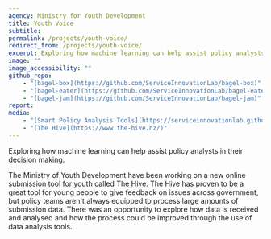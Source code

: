 ```yaml
---
agency: Ministry for Youth Development
title: Youth Voice
subtitle:
permalink: /projects/youth-voice/
redirect_from: /projects/youth-voice/
excerpt: Exploring how machine learning can help assist policy analysts in their decision making.
image: ""
image_accessibility: ""
github_repo:
    - "[bagel-box](https://github.com/ServiceInnovationLab/bagel-box)"
    - "[bagel-eater](https://github.com/ServiceInnovationLab/bagel-eater)"
    - "[bagel-jam](https://github.com/ServiceInnovationLab/bagel-jam)"
report:
media:
    - "[Smart Policy Analysis Tools](https://serviceinnovationlab.github.io/bagel-box/)"
    - "[The Hive](https://www.the-hive.nz/)"
---
```


Exploring how machine learning can help assist policy analysts in their decision making.

The Ministry of Youth Development have been working on a new online submission tool for youth called [The Hive](https://www.the-hive.nz/). The Hive has proven to be a great tool for young people to give feedback on issues across government, but policy teams aren't always equipped to process large amounts of submission data. There was an opportunity to explore how data is received and analysed and how the process could be improved through the use of data analysis tools.
